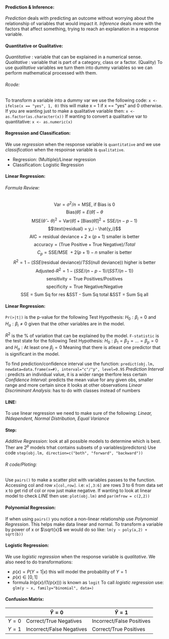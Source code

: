 #### Prediction & Inference:
*Prediction* deals with predicting an outcome without worrying about the relationship of variables that would impact it.
*Inference* deals more with the factors that affect something, trying to reach an explanation in a response variable.

#### Quantitative or Qualitative: 
*Quantitative* : variable that can be explained in a numerical sense.
*Qualitative* : variable that is part of a category, class or a factor. (Quality) 
To use *qualitative* variables we turn them into dummy variables so we can perform mathematical processed with them.

###### Rcode:
To transform a variable into a dummy var we use the following code:  `x <- ifelse(x == "yes", 1, 0)` this will make x = 1 if x == "yes" and 0 otherwise.
If you are wanting just to make a qualitative variable then: `x <- as.factor(as.character(x))`
If wanting to convert a qualitative var to quantitative: `x <- as.numeric(x)`

#### Regression and Classification:
We use *regression* when the response variable is `quantitative` and we use *classification* when the respoinse variable is `qualitative`.
- Regression: (Multiple)/Linear regression
- Classification: Logistic Regression

#### Linear Regression:
###### Formula Review:
$$\text{Var} = \sigma^2/n = \text{MSE, if Bias is 0} $$
$$\text{Bias}(\hat{\theta}) = E(\hat{\theta}) - \theta$$
$$\text{MSE}(\hat{\theta} - \theta)^2 = \text{Var}(\hat{\theta}) +[\text{Bias}(\hat{\theta})]^2 = \text{SSE}/(n-p-1)$$
$$\text{residual} = y_i - \hat{y_i}$$
$$\text{AIC} = \text{residual deviance} + 2\times(p+1) \text{ smaller is better}$$
$$\text{accuracy} = (\text{True Positive} + \text{True Negative})/Total$$
$$C_p = \text{SSE}/\text{MSE } + 2(p+1)-n \text{ smaller is better}$$
$$R^2 = 1 - (SSE(\text{residual deviance})/TSS(\text{null deviance})) \text{ higher is better}$$
$$\text{Adjusted-}R^2 = 1 - (SSE/(n-p-1)/(SST/(n-1))$$
$$\text{sensitivity} = \text{True Positives}/\text{Positives}$$
$$\text{specificity} = \text{True Negative}/\text{Negative}$$
$$\text{SSE = Sum Sq for res \& SST - Sum Sq total \& SST = Sum Sq all}$$
#### Linear Regression:
`Pr(>|t|)` is the p-value for the following Test Hypothesis:
	$H_0: \beta_i = 0$ and $H_a: \beta_i \neq 0$ given that the other variables are in the model.

$R^2$  is the % of variation that can be explained by the model.
`F-statistic` is the test state for the following Test Hypothesis:
$H_0: \beta_1 = \beta_2 = ... = \beta_p = 0$ and $H_a: \text{At least one }\beta_j = 0$
Meaning that there is atleast one predictor that is significant in the model.

To find prediction/confidence interval use the function: `predict(obj.lm, newdata=data.frame(x=#), interval="c"/"p", level=0.95`
*Prediction Interval* : predicts an individual value, it is a wider range therfore less certain
*Confidence Interval*: predicts the mean value for any given obs, smaller range and more certain since it looks at other observations
*Linear Discriminant Analysis*: has to do with classes instead of numbers

#### LINE:
To use linear regression we need to make sure of the following: *Linear, INdependent, Normal Distribution, Equal Variance*

#### Step:
*Additive Regression*: look at all possible models to determine which is best. Ther are $2^p$ models trhat contains subsets of p variables(predictors)
Use code `step(obj.lm, direction=c("both", "forward", "backward"))`

###### R code/Ploting:
Use `pairs()` to make a scatter plot with variables passes to the function.
Accessing col and row `x[col,row]`. i.e: `x[,3:6]` are rows 3 to 6 from data set x to get rid of col or row just make negative.
If wanting to look at linear model to check *LINE* then use: `plot(obj.lm)` and `par(mfrow = c(2,2))`

#### Polynomial Regression:
If when using `pairs()` you notice a non-linear relationship use *Polynomial Regression*. This helps make data linear and normal.
To transform a variable by power of x or $\sqrt{x}$  we would do so like: `lm(y ~ poly(a,2) + sqrt(b))` 

#### Logistic Regression:
We use *logistic regression* when the response variable is *qualitative*. We also need to do transformations:
- $p(x) = P(Y = 1| x)$ this will model the probability of $Y = 1$ 
- $p(x) \in [0, 1]$
- formula $ln(p(x)/(1/p(x)))$ is known as `logit` 
To call *logistic regression* use: `glm(y ~ x, family="binomial", data=)`

#### Confusion Matrix:
|         | $\hat{Y} = 0$             | $\hat{Y} = 1$             |
| ------- | ------------------------- | ------------------------- |
| $Y = 0$ | Correct/True Negatives    | Incorrect/False Positives |
| $Y = 1$ | Incorrect/False Negatives | Correct/True Positives    |